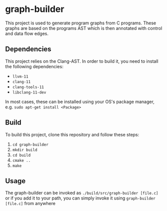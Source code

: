 # graph-builder

This project is used to generate program graphs from C programs. These graphs are based on the programs AST which is then annotated with control and data flow edges.

## Dependencies
This project relies on the Clang-AST. In order to build it, you need to install
the following dependencies:

* `llvm-11`
* `clang-11`
* `clang-tools-11`
* `libclang-11-dev`

In most cases, these can be installed using your OS's package manager, e.g. `sudo apt-get install <Package>`

## Build
To build this project, clone this repository and follow these steps:
1. `cd graph-builder`
2. `mkdir build`
3. `cd build`
4. `cmake ..`
5. `make`

## Usage
The graph-builder can be invoked as `./build/src/graph-builder [file.c]` or if you add it to your path, you can simply invoke it using `graph-builder [file.c]` from anywhere
